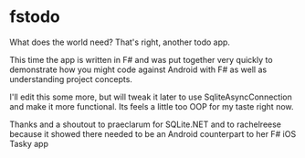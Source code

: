 # fstodo
What does the world need? That's right, another todo app. 

This time the app is written in F# and was put together very quickly to demonstrate how you might code against Android with F# as well as understanding project concepts.

I'll edit this some more, but will tweak it later to use SqliteAsyncConnection and make it more functional. Its feels a little too OOP for my taste right now.

Thanks and a shoutout to praeclarum for SQLite.NET and to rachelreese because it showed there needed to be an Android counterpart to her F# iOS Tasky app
